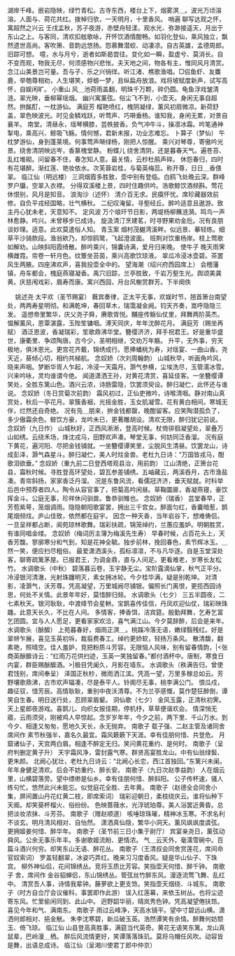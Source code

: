 <!-- { "loadSidebar": true } -->
湖岸千峰。嵌岩隐映，绿竹青松。古寺东西，楼台上下，烟雾溟＿。波光万顷溶溶。人面与、荷花共红。拨棹归欤，一天明月，十里香风。 
哨遍
聊写达观之怀，寓超然之兴云 
壬戌孟秋，苏子夜游，赤壁舟轻漾。观水光、弥渺接遥天，月出于东山之上。与客同，清欢扣舷歌咏，开怀饮酒情酣畅。如羽化登仙，乘风独立，飘然遗世高尚。客吹箫、音韵远悠扬。怨慕舞潜蛟、动凄凉。自古英雄，孟德周郎。旧踪可想。 
噫，水与月兮，逝者如斯曷尝往。变化如一瞬，盈虚兮、莫消长。自不变而观，物我无尽，何须感物兴悲怅。夫天地之间，物各有主，惟同风月清赏。念江山美景岂可量。吾与子、乐之兴徜徉。听江渚、樵歌渔唱。□侣鱼虾、友麋鹿，举匏尊相劝，人生堪笑，蜉蝣一梦，且纵扁舟放浪。戏将坡赋度新声，试写高怀，自娱闲旷。 
小重山
风＿池荷雨盖翻，明珠千万颗，碎仍圆。龟鱼浮戏皱清涟。翠光映，垂柳幂瑶烟。 
幽兴寓薰弦。俗尘飞不到，小壶天。身闲无事自超然。拚酩酊，一枕游仙。 
满庭芳
榴艳喷红，槐阴凝绿，薰风初扇微凉。新荷舒盖，翠色映波光。时见金鳞戏跃，听莺声、巧啭垂杨。谁知我，身闲无累，对景自襄羊。 
南堂。清昼永，瑶琴横膝，芸帙披香。负气冲牛斗，操凛冰霜。吟笔通神掣电，乘高兴、鲸吸飞觞。情何憾，君新未报，功业志难忘。 
卜算子（梦仙）
午枕梦游仙，身到蓬莱境。何事莺声啭绿杨，刚把人惊醒。 
乘兴对琴尊，寄傲吟光景。绕舍清阴映远岑，香篆槐堂静。 
粉蝶儿
绕舍清阴，还是暮春天气。遍苍苔、乱红堆砌。问留春不住，春怎知人意。最关情，云杪杜鹃声碎。 
休怨春归，四时有花堪醉。渐红莲、艳妆依水。次芙蓉岩桂，与菊英梅蕊。称开尊，日日＿香偎翠。 
临江仙（明远楼）
三洞烟霞多胜致，壶中别有登临。白鸥飞处晚云深。群峰罗户牖，空翠入衣襟。 
分得双溪楼上景，四时住趣供吟。浩歌鲸饮酒频斟。莺花休恨别，风月是知音。 
浪淘沙（述怀）
清介百无求。民瘼怀忧。席珍藏器效前修。自负平戎经国略，壮气横秋。 
二纪叹淹留。寻壑经丘。醉吟适意且遨游。致主丹心犹未老，天意知不。 
定风波
万个琅玕节日影，两堤杨柳蘸涟漪。鸣鸟一声林愈静。吟兴。未曾移步已成诗。 
旋汲清汀烹建茗，时寻野果劝金卮。况有良朋谈妙理。适意。此欢莫遣俗人知。 
青玉案
烟村茂樾湾溪畔。似远景、摹轻练。细草平沙骑款段。渔翁欸乃，却惊鸥鹭，飞起澄波面。 
班荆对饮重杨岸。枝上莺歌如解劝。山映斜阳霞绮散。醉吟乘兴，锦囊诗满，爱月归来晚。 
使牛子
晚天雨霁横雌霓。帘卷一轩月色。纹簟坐苔茵，乘兴高歌饮琼液。 
翠瓜冷浸冰壶碧。茶罢风生两腋。四座沸欢声，喜我投壶全中的。 
望海潮（绍兴府西园席上）
会稽藩镇，舟车都会，槐庭燕寝凝香。禹穴旧踪，兰亭胜致，千岩万壑生光。舆颂美龚黄。庆慈闱戏彩，眉寿而康。寓兴西园，月台风榭赏群芳。下半阕佚 

　
姚述尧
太平欢（圣节赐宴）
蕤宾奏律，正太平无事，欢娱时节，翘首箫台南望处，两两寿星明彻。和满乾坤，春回草木，瑞霭凝金阙。钧天齐奏，嵩呼隐隐三发。 
遥想帝里繁华，庆父尧子舜，赓歌胥悦。黼座传觞仙仗里，拜舞两阶英杰。愠解薰风，恩覃湛露，玉陛笙镛咽。溥天同庆，年年沈醉花月。 
满庭芳（赐坐再赋）
酒泛恩波，香凝瑞彩，笙歌鼎沸华堂。簪缨济济，拜手祝君王。好是重华盛世，康衢里、争颂陶唐。古今少，圣明相继，交劝万年觞。 
升平，无外事，穷天极地，俱沐恩光。更宫花齐戴，锦绣成行。愿捧蟠桃为寿，对瑶宴、一曲山香。尧天近，葵倾心切，相约共梯航。 
念奴娇（次刘周翰韵）
山城秋早，听画角吟风，晓来声咽。梦断华胥人乍起，冷浸一天霜月。灏气参横，尘埃洗尽，玉管濡冰雪。兴来吟咏，灵均谁谓今绝。 
闻道潇洒王孙，对黄花清赏，喜延佳客。一坐簪缨谭笑处，全胜东篱山色。酒兴云浓，诗肠雷隐，饮罢须臾设。醉归凝伫，此怀还与谁说。 
念奴娇（冬日赏菊次前韵）
霜风初过，正仙吏微吟，诗喉清咽。静对南山真赏处，秋后一亭花月。翠簇香裀，光摇金胜，玉女肌凝雪。花有黄白相间。寒城无伴，烂然还自奇绝。 
况有凫＿朋来，拚金钱都罄，晚酣留客。应笑陶潜孤负了，多少傲霜余色。鲸饮方豪，龙吟未已，更著雕胡设。清欢无限，醉归犹记前说。 
念奴娇（九日作）
山城秋好，正西风淅淅，登高时候。杖倚徘徊凝望处，翠叠万山如绣。云绕禾场，烽沈戎马，田野欢声凑。琴堂无事，何妨同泛香溜。 
况有庭下黄花，遍河阳、尽把金钱铺就。一坐簪缨谭笑里，尘脱风生清昼。饮罢龙山，诗成彭泽，灏气森星斗。醉归凝伫，美人时炷金兽。老杜九日诗：“万国皆戎马，酣歌泪欲垂。” 
念奴娇（重九前二日登西塔观县治，用前韵）
江山清绝，正箫台花县，霜秋时候。寻胜登高环望处，碧瓦参差铺绣。五岫藏云，两溪吞月，古市渔盐凑。青帘斜扬，家家香泛丹溜。 
况是东鲁风流，看儒冠济济，垂天赋就。时科举后邑中预荐者四人。陶令从容官事了，把菊高吟闲昼。草鞠圜扉，香凝燕寝，豪饮挥金斗。公庭无事，珍祥休问驯兽。鲁恭驯雉也。 
念奴娇（瑞香）
芸堂春早，正芳苞紫萼，笼烟调雨。隐隐朝阳歌宴罢，拥出三千宫女。醉面匀红，香囊暗惹，鹊尾烟频炷。庐山佳致，依然都在庭宇。 
因念一种天香，当年岩谷下，想难俦侣。一旦呈祥都占断，阆苑琼林歌舞。瑞彩扶疏，锦笼绰约，兰蕙应羞妒。明朝胜赏，有谁同唱金缕。 
念奴娇（梅词厉主簿为梅溪先生寿）
早春时候，占百花头上，天香芳馥。寥廓寒分和气到，知是花神全毓。独步前林，挽回春色，素节辉冰玉。＿然一笑，便应扫尽粗俗。 
最爱潇洒溪头，孤标凛凛，不与凡华逐。自是玉堂深处客，聊寄疏篱茅屋。已报君王，为调金鼎，直与人间足。更看难老，岁寒长友松竹。 
水调歌头（中秋）
碧落暮云卷，玉宇静无尘。宝阶露滴仙掌，秋气正平分。冷浸银河清澈，光射珠躔明灭，素女拥冰轮。今夕桂华满，疑是别乾坤。 
对清影，凌灏气，沃芳尊。凭高凝望，万里城阙尽铺银。偏照长门离恨，更揽西园诗思，何处不关情。此景年年好，莫惜醉归频。 
水调歌头（七夕）
三五半圆夜，二七素秋天。银河耿耿，中渡绛节会星軿。宝鹊喜传佳信，丹凤欢迎仙仗，瑞彩映珠躔。此意天长久，不比在人间。 
多情客，捧香饵，洁宾筵。殷勤拜舞，乞寿乞富乞团圆。宜与人人愿足，更看家家欢洽，喜气满江山。今夕莫辞醉，后会是来年。 
水调歌头（酴醿）
上苑暮春好，烟雨正溟＿。桃蹊冷落无语，嫩绿翳残红。好是翠帡乍展，喜见玉英初坼，裁翦费春工。绰约更娇软，轻扬万条风。 
散清馥，翻素艳，照晴空。佳人羞妒，竞把粉质斗芳容。无限恼人风味，别有留春情韵，|<张商英酴醿诗云：“红雨万花供扫迹，玉英一笑独留春。”都付酒杯中。唐制，寒食日内宴，群臣赐酴醿酒。>|极目凭阑久，月影在墙东。 
水调歌头（秩满告归，曾使君饯别，席间奉呈）
泽国正秋杪，微雨洒江滨。凭高一望，万里多稼总如云。芳野壤歌鼎沸，古市欢声辐凑，尽是泰平人。铃阁尽无事，桃李满公门。 
恨瓜戍，趣征驭，惜芳辰。高情耿耿，重别中夜沃清尊。不为兰亭感慨，莫作楚狂醉倒，谭笑自生春。明日送行处，忍顾翠眉颦。 
洞仙歌（七夕）
金风玉露，正清秋初霁。天上星郎夜游戏。喜鹊儿、向织女报佳期，停机杼，草草便谐欢会。 
情深悄无寤，云雨须臾，刚被鸡人早惊起。念岁岁年年，今夕之前，两下里、千山万水。到今夕、相逢又匆匆，愿地久天长，永无抛弃。 
南歌子
载子强、二赵主管及诸同舍席间作 
素节秋强半，嘉名久最宜。霜风簌簌下天涯。幸有佳朋何惜、共登危。 
月窟诸仙子，天宫两白眉。相逢不醉定无归。笑问黄花重约、是何时。 
南歌子（呈府判删定黄子升）
天宇霜风净，雷封露气寒。群贤高宴胜龙山。中有仙翁绿鬓、更朱颜。 
北阙心犹壮，老杜九日诗云：“北阙心长恋，西江首独回。”东篱兴未阑。年年身健足清欢。后会不妨重约、醉长安。 
南歌子（九日次赵季益韵）
人在烟云里，山横碧落旁。望中缥缈是仙乡。幸有佳朋何惜、醉斜阳。 
公子传杯速，骚人练句忙。悠然此兴未能忘。似觉庭花全胜、去年黄。 
南歌子（赵德全会同舍小集，屏间置山丹花红黄二枝，即席索词）
瑞彩迎朝日，柔枝绕庆云。谁将仙种下天阍。却笑葵杯榴火、俗纷纷。 
色映蔷薇水，光浮琥珀尊。美人浴罢近黄昏。总把淡妆浓抹、斗芳芬。 
南歌子（赠赵顺道）
咳唾琼珠璀，精神冰玉寒。不求名利不谈玄。明月清风相对、自怡然。 
潇洒真仙隐，繁华小洞天。薰风飒飒度虞弦。更拥姬姜何惜、醉华年。 
南歌子（圣节前三日小集于尉厅）
宾宴亲尧日，薰弦动舜风。公余无事乐年丰。多谢歌姬流盼、更情浓。 
气＿云天外，毫濡雪碗中。百篇斗酒兴何穷。却笑东山无语、醉花丛。 
南歌子（王清叔会同舍赏莲花，席间命官奴索词）
罗盖轻翻翠，冰姿巧弄红。晚来习习度香风。疑是华山仙子、下珠宫。 
柳外神仙侣，花间锦绣丛。竞将玉质比芳容。笑指壶天何惜、醉千钟。 
南歌子
舍，席间作 
金谷貂蝉侣，东山锦绣丛。管弦丝竹醉东风。漫逐流莺飞舞、乱红中。 
清赏吾人事，诗情我辈钟。藤萝欲上更支筇。笑指壶天烟绕、斗城东。 
南歌子（时方自佥厅会议催科，事罢即作此游）
误入红莲幕，来依玉树丛。也将尘迹寄东风。忙里偷闲同到、此山中。 
迥野韶华丽，晴岚秀色钟。凭高凝望倦扶筇。喜见今年和气、满南东。 
南歌子
雨过云峰净，天高水镜平。望中寸碧远山横。潇洒何郎相对、挹金觥。 
朱李沈寒碧，新瓜破玉英。浩然谭笑有余情。醉舞何妨颓玉、倚飞琼。 
临江仙
山县登高真胜事，满筵当代英奇。黄花无语笑东篱。龙山真鼠辈，巴岭漫＿栖。 
醉后风流情更好，笑谭落落珠玑。莫将乌帽任风吹。动容皆是舞，出语总成诗。 
临江仙（呈湘川使君丁郎中仲京）
